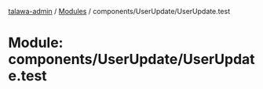 [talawa-admin](../README.md) / [Modules](../modules.md) / components/UserUpdate/UserUpdate.test

# Module: components/UserUpdate/UserUpdate.test
